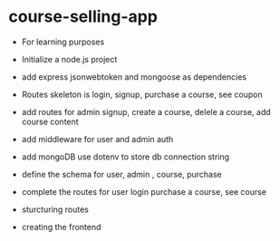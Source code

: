 # course-selling-app

- For learning purposes

- Initialize a node.js project
- add express jsonwebtoken and mongoose as dependencies
- Routes skeleton is login, signup, purchase a course, see coupon
- add routes for admin signup, create a course, delele a course, add course content
- add middleware for user and admin auth
- add mongoDB use dotenv to store db connection string
- define the schema for user, admin , course, purchase
- complete the routes for user login purchase a course, see course
- sturcturing routes
- creating the frontend